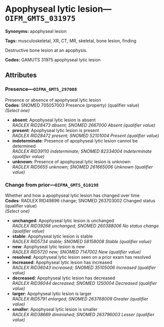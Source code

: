 # Apophyseal lytic lesion—`OIFM_GMTS_031975`

**Synonyms:** apophyseal lesion

**Tags:** musculoskeletal, XR, CT, MR, skeletal, bone lesion, finding

Destructive bone lesion at an apophysis.

**Codes:** GAMUTS 31975 apophyseal lytic lesion

## Attributes

### Presence—`OIFMA_GMTS_297008`

Presence or absence of apophyseal lytic lesion  
**Codes**: SNOMED 705057003 Presence (property) (qualifier value)  
*(Select one)*

- **absent**: Apophyseal lytic lesion is absent  
_RADLEX RID28473 absent; SNOMED 2667000 Absent (qualifier value)_
- **present**: Apophyseal lytic lesion is present  
_RADLEX RID28472 present; SNOMED 52101004 Present (qualifier value)_
- **indeterminate**: Presence of apophyseal lytic lesion cannot be determined  
_RADLEX RID39110 indeterminate; SNOMED 82334004 Indeterminate (qualifier value)_
- **unknown**: Presence of apophyseal lytic lesion is unknown  
_RADLEX RID5655 unknown; SNOMED 261665006 Unknown (qualifier value)_

### Change from prior—`OIFMA_GMTS_610198`

Whether and how a apophyseal lytic lesion has changed over time  
**Codes**: RADLEX RID49896 change; SNOMED 263703002 Changed status (qualifier value)  
*(Select one)*

- **unchanged**: Apophyseal lytic lesion is unchanged  
_RADLEX RID39268 unchanged; SNOMED 260388006 No status change (qualifier value)_
- **stable**: Apophyseal lytic lesion is stable  
_RADLEX RID5734 stable; SNOMED 58158008 Stable (qualifier value)_
- **new**: Apophyseal lytic lesion is new  
_RADLEX RID5720 new; SNOMED 7147002 New (qualifier value)_
- **resolved**: Apophyseal lytic lesion seen on a prior exam has resolved  
- **increased**: Apophyseal lytic lesion has increased  
_RADLEX RID36043 increased; SNOMED 35105006 Increased (qualifier value)_
- **decreased**: Apophyseal lytic lesion has decreased  
_RADLEX RID36044 decreased; SNOMED 1250004 Decreased (qualifier value)_
- **larger**: Apophyseal lytic lesion is larger  
_RADLEX RID5791 enlarged; SNOMED 263768009 Greater (qualifier value)_
- **smaller**: Apophyseal lytic lesion is smaller  
_RADLEX RID38669 diminished; SNOMED 263796003 Lesser (qualifier value)_